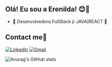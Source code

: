 ## Olá! Eu sou a Erenilda! 😊👋

- 🌱 Desenvolvedora FullStack jr JAVA|REACT 🚀

## Contact me🤝 

[![LinkedIn](https://img.shields.io/badge/LinkedIn-0077B5?style=for-the-badge&logo=linkedin&logoColor=white)](https://www.linkedin.com/in/erenilda-tavares-55b2861b4/)
[![Gmail](https://img.shields.io/badge/Gmail-D14836?style=for-the-badge&logo=gmail&logoColor=white)](mailto:ctterenildatavares@gmail.com)


![Anurag's GitHub stats](https://github-readme-stats.vercel.app/api?username=ErenildaTavares&show_icons=true&theme=dracula)


